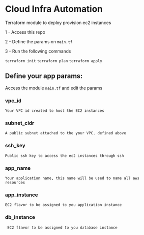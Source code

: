 # Cloud Infra Automation
Terraform module to deploy provision ec2 instances

1 - Access this repo

2 - Define the params on `main.tf`

3 - Run the following commands

`terraform init`
`terraform plan`
`terraform apply`


## Define your app params:
Access the module `main.tf` and edit the params
### vpc_id
    Your VPC id created to host the EC2 instances
    
### subnet_cidr
    A public subnet attached to the your VPC, defined above
    
### ssh_key
    Public ssh key to access the ec2 instances through ssh
    
### app_name
    Your application name, this name will be used to name all aws resources
    
### app_instance
    EC2 flavor to be assigned to you application instance

### db_instance
     EC2 flavor to be assigned to you database instance
